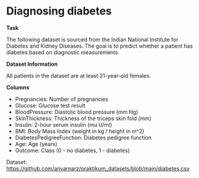 # Diagnosing diabetes
**Task**

The following dataset is sourced from the Indian National Institute for Diabetes and Kidney Diseases. The goal is to predict whether a patient has diabetes based on diagnostic measurements.

**Dataset Information**

All patients in the dataset are at least 21-year-old females.

**Columns**

- Pregnancies: Number of pregnancies
- Glucose: Glucose test result
- BloodPressure: Diastolic blood pressure (mm Hg)
- SkinThickness: Thickness of the triceps skin fold (mm)
- Insulin: 2-hour serum insulin (mu U/ml)
- BMI: Body Mass Index (weight in kg / height in m^2)
- DiabetesPedigreeFunction: Diabetes pedigree function
- Age: Age (years)
- Outcome: Class (0 - no diabetes, 1 - diabetes)

Dataset: https://github.com/anvarnarz/praktikum_datasets/blob/main/diabetes.csv
